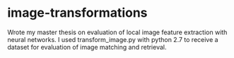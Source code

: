 # image-transformations
Wrote my master thesis on evaluation of local image feature extraction with neural networks. I used transform_image.py with python 2.7 to receive a dataset for evaluation of image matching and retrieval.
